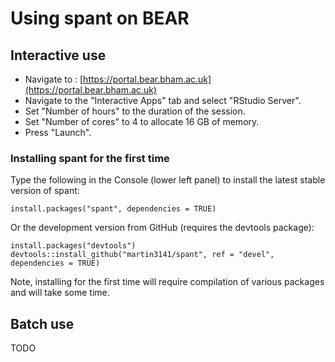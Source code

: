 # Using spant on BEAR

## Interactive use

- Navigate to : [https://portal.bear.bham.ac.uk](https://portal.bear.bham.ac.uk)
- Navigate to the "Interactive Apps" tab and select "RStudio Server".
- Set "Number of hours" to the duration of the session.
- Set "Number of cores" to 4 to allocate 16 GB of memory.
- Press "Launch".

### Installing spant for the first time

Type the following in the Console (lower left panel) to install the latest stable version of spant:

```
install.packages("spant", dependencies = TRUE)
```

Or the development version from GitHub (requires the devtools package):

```
install.packages("devtools")
devtools::install_github("martin3141/spant", ref = "devel", dependencies = TRUE)
```

Note, installing for the first time will require compilation of various packages and will take some time.

## Batch use

TODO
